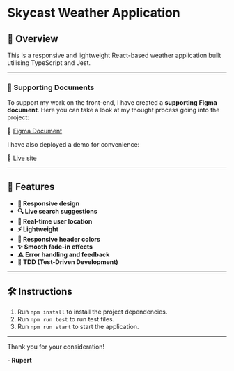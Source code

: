 # Skycast Weather Application

## 🌟 Overview

This is a responsive and lightweight React-based weather application built utilising TypeScript and Jest.

---

### 📄 Supporting Documents

To support my work on the front-end, I have created a **supporting Figma document**. Here you can take a look at my thought process going into the project:

🔗 [Figma Document](<https://www.figma.com/board/AFqj7JG0nBJpOdSSW1rEW2/User-flow-template-(Community)?node-id=0-1&t=hwFtyodq8vg9tKi8-1>)

I have also deployed a demo for convenience:

🔗 [Live site](https://rupertwebdev-skycast.netlify.app/)

---

## 🚀 Features

- **📱 Responsive design**
- **🔍 Live search suggestions**
- **📍 Real-time user location**
- **⚡ Lightweight**
- **🎨 Responsive header colors**
- **✨ Smooth fade-in effects**
- **⚠️ Error handling and feedback**
- **🧪 TDD (Test-Driven Development)**

---

## 🛠️ Instructions

1. Run `npm install` to install the project dependencies.
2. Run `npm run test` to run test files.
3. Run `npm run start` to start the application.

---

Thank you for your consideration!

**- Rupert**
